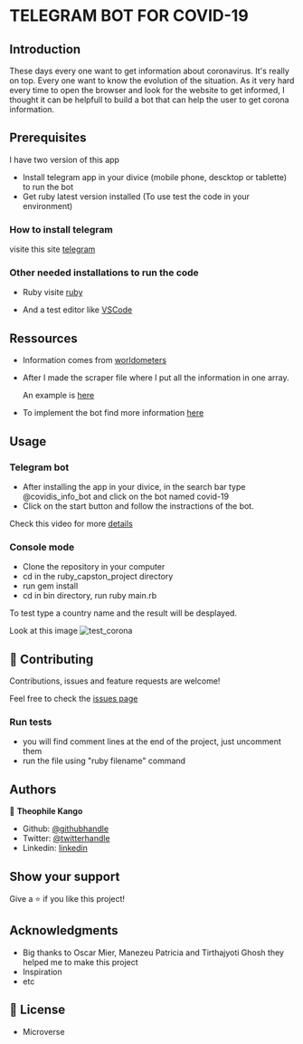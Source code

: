 # TELEGRAM BOT FOR COVID-19

## Introduction

These days every one want to get information about coronavirus. It's really on top. Every one want to know the evolution of the situation. As it very hard every time to open the browser and look for the website to get informed, I thought it can be helpfull to build a bot that can help the user to get corona information.

## Prerequisites

I have two version of this app

- Install telegram app in your divice (mobile phone, descktop or tablette) to run the bot
- Get ruby latest version installed (To use test the code in your environment)

### How to install telegram

visite this site [telegram](https://desktop.telegram.org)

### Other needed installations to run the code

- Ruby visite [ruby](https://www.ruby-lang.org/en/downloads/)

- And a test editor like [VSCode](https://code.visualstudio.com/download)

## Ressources

- Information comes from [worldometers](https://www.worldometers.info/coronavirus/)
- After I made the scraper file where I put all the information in one array. 

    An example is [here](https://www.youtube.com/watch?v=b3CLEUBdWwQ&t=1435s)

- To implement the bot find more information [here](https://github.com/atipugin/telegram-bot-ruby)

## Usage

### Telegram bot

- After installing the app in your divice, in the search bar type @covidis_info_bot and click on the bot named covid-19
- Click on the start button and follow the instractions of the bot.

Check this video for more [details](https://youtu.be/q4V9cXcDkII) 

### Console mode

- Clone the repository in your computer
- cd in the ruby_capston_project directory
- run gem install
- cd in bin directory, run ruby main.rb

To test type a country name and the result will be desplayed.

Look at this image ![test_corona](https://user-images.githubusercontent.com/49276315/78047845-2bb8f480-7379-11ea-9a26-40b6df67d527.png)


## 🤝 Contributing

Contributions, issues and feature requests are welcome!

Feel free to check the [issues page](https://github.com/Theophile-Kango/ruby_capston_project/issues)


### Run tests

- you will find comment lines at the end of the project, just uncomment them
- run the file using "ruby filename" command


## Authors


👤 **Theophile Kango**

- Github: [@githubhandle](https://github.com/Theophile-Kango)
- Twitter: [@twitterhandle](https://twitter.com/Theophadh)
- Linkedin: [linkedin](https://www.linkedin.com/in/theophile-kango-b6b580194/)


## Show your support

Give a ⭐️ if you like this project!

## Acknowledgments

- Big thanks to Oscar Mier, Manezeu Patricia and Tirthajyoti Ghosh they helped me to make this project
- Inspiration
- etc

## 📝 License

- Microverse